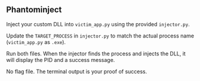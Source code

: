 ## Phantominject

Inject your custom DLL into `victim_app.py` using the provided `injector.py`.

Update the `TARGET_PROCESS` in `injector.py` to match the actual process name (`victim_app.py` as `.exe`).

Run both files. When the injector finds the process and injects the DLL, it will display the PID and a success message.

No flag file. The terminal output is your proof of success.
